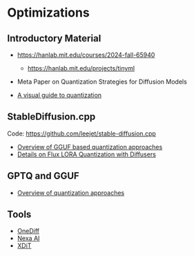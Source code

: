 # Optimizations

## Introductory Material
- https://hanlab.mit.edu/courses/2024-fall-65940
	- https://hanlab.mit.edu/projects/tinyml
- Meta Paper on Quantization Strategies for Diffusion Models

- [A visual guide to quantization](https://substack.com/inbox/post/145531349)


## StableDiffusion.cpp

Code: https://github.com/leejet/stable-diffusion.cpp

- [Overview of GGUF based quantization approaches](https://www.reddit.com/r/LocalLLaMA/comments/1ba55rj/overview_of_gguf_quantization_methods/)
- [Details on Flux LORA Quantization with Diffusers](https://github.com/huggingface/diffusers/tree/main/examples/research_projects/flux_lora_quantization)


## GPTQ and GGUF
- [Overview of quantization approaches](https://substack.com/inbox/post/145531349)

## Tools
- [OneDiff](https://github.com/siliconflow/onediff)
- [Nexa AI](https://github.com/NexaAI/nexa-sdk)
- [XDiT](https://github.com/xdit-project/xDiT)




